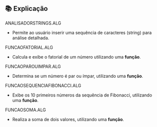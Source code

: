 ## 📚 Explicação

ANALISADORSTRINGS.ALG

* Permite ao usuário inserir uma sequência de caracteres (string) para análise detalhada.  

FUNCAOFATORIAL.ALG

* Calcula e exibe o fatorial de um número utilizando uma **função**.  

FUNCAOPAROUIMPAR.ALG

* Determina se um número é par ou ímpar, utilizando uma **função**.  

FUNCAOSEQUENCIAFIBONACCI.ALG

* Exibe os 10 primeiros números da sequência de Fibonacci, utilizando uma **função**.  

FUNCAOSOMA.ALG

* Realiza a soma de dois valores, utilizando uma **função**.  
